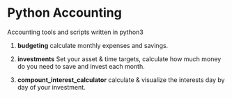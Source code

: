 # Python Accounting

Accounting tools and scripts written in python3

1. **budgeting** calculate monthly expenses and savings.

2. **investments** Set your asset & time targets, calculate how much money do you need to save and invest each month.

3. **compount_interest_calculator** calculate & visualize the interests day by day of your investment.

